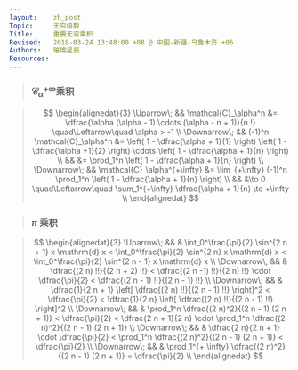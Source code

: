 ```yaml
---
layout:    zh_post
Topic:     无穷级数
Title:     重要无穷乘积
Revised:   2018-03-24 13:48:00 +08 @ 中国-新疆-乌鲁木齐 +06
Authors:   璀璨星辰
Resources:
---
```


> ### $\mathcal{C}_\alpha^{+\infty}$乘积

> $$
> \begin{alignedat}{3}
> \Uparrow\;   &&         \mathcal{C}_\alpha^n &= \dfrac{\alpha (\alpha - 1) \cdots (\alpha - n + 1)}{n !} \quad\Leftarrow\quad \alpha > -1 \\
> \Downarrow\; &&  (-1)^n \mathcal{C}_\alpha^n &= \left( 1 - \dfrac{\alpha + 1}{1} \right) \left( 1 - \dfrac{\alpha +1}{2} \right) \cdots \left( 1 - \dfrac{\alpha + 1}{n} \right) \\
>              &&                              &= \prod_1^n \left( 1 - \dfrac{\alpha + 1}{n} \right) \\
> \Downarrow\; && \mathcal{C}_\alpha^{+\infty} &= \lim_{+\infty} (-1)^n \prod_1^n \left( 1 - \dfrac{\alpha + 1}{n} \right) \\
>              &&                              &\to 0 \quad\Leftarrow\quad  \sum_1^{+\infty} \dfrac{\alpha + 1}{n} \to +\infty \\
> \end{alignedat}
> $$
>

> ### $\pi$ 乘积

> $$
> \begin{alignedat}{3}
> \Uparrow\;   && & \int_0^\frac{\pi}{2} \sin^{2 n + 1} x \mathrm{d} x < \int_0^\frac{\pi}{2} \sin^{2 n} x \mathrm{d} x < \int_0^\frac{\pi}{2} \sin^{2 n - 1} x \mathrm{d} x \\
> \Downarrow\; && & \dfrac{(2 n) !!}{(2 n + 2) !!} < \dfrac{(2 n -1) !!}{(2 n) !!} \cdot  \dfrac{\pi}{2} < \dfrac{(2 n - 1) !!}{(2 n - 1) !!} \\
> \Downarrow\; && & \dfrac{1}{2 n + 1} \left[ \dfrac{(2 n) !!}{(2 n - 1) !!} \right]^2 < \dfrac{\pi}{2} < \dfrac{1}{2 n} \left[ \dfrac{(2 n) !!}{(2 n - 1) !!} \right]^2 \\
> \Downarrow\; && & \prod_1^n \dfrac{(2 n)^2}{(2 n - 1) (2 n + 1)} < \dfrac{\pi}{2} < \dfrac{2 n + 1}{2 n} \cdot \prod_1^n \dfrac{(2 n)^2}{(2 n - 1) (2 n + 1)} \\
> \Downarrow\; && & \dfrac{2 n}{2 n + 1} \cdot \dfrac{\pi}{2} < \prod_1^n \dfrac{(2 n)^2}{(2 n - 1) (2 n + 1)} < \dfrac{\pi}{2} \\
> \Downarrow\; && & \prod_1^{+ \infty} \dfrac{(2 n)^2}{(2 n - 1) (2 n + 1)} = \dfrac{\pi}{2} \\
> \end{alignedat}
> $$
>